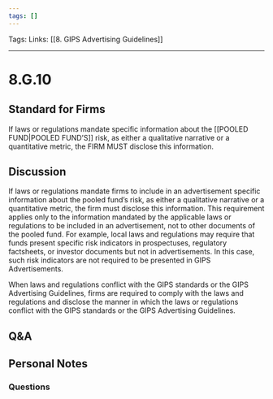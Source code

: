 ```yaml
---
tags: []
---
```

Tags:
Links: [[8. GIPS Advertising Guidelines]]
___
# 8.G.10
## Standard for Firms
If laws or regulations mandate specific information about the [[POOLED FUND|POOLED FUND’S]] risk, as either a qualitative narrative or a quantitative metric, the FIRM MUST disclose this information.
## Discussion
If laws or regulations mandate firms to include in an advertisement specific information about the pooled fund’s risk, as either a qualitative narrative or a quantitative metric, the firm must disclose this information. This requirement applies only to the information mandated by the applicable laws or regulations to be included in an advertisement, not to other documents of the pooled fund. For example, local laws and regulations may require that funds present specific risk indicators in prospectuses, regulatory factsheets, or investor documents but not in advertisements. In this case, such risk indicators are not required to be presented in GIPS Advertisements.

When laws and regulations conflict with the GIPS standards or the GIPS Advertising Guidelines, firms are required to comply with the laws and regulations and disclose the manner in which the laws or regulations conflict with the GIPS standards or the GIPS Advertising Guidelines.
## Q&A

## Personal Notes

### Questions